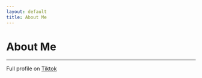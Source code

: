 ```yaml
---
layout: default
title: About Me
---
```

# About Me

---

Full profile on [Tiktok](https://www.tiktok.com/@nightdoomer "Nightdoomer Linkedin Profile")
